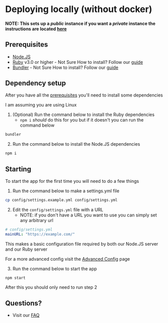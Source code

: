 # Deploying locally (without docker)

#### NOTE: This sets up a *public* instance if you want a *private* instance the instructions are located [here](./private.md)

## Prerequisites

- [Node.JS](https://nodejs.org)
- [Ruby](https://ruby-lang.org) v3.0 or higher - Not Sure How to install? Follow our [guide](./install-ruby.md#ruby-installation)
- [Bundler](https://bundler.io) - Not Sure How to install? Follow our [guide](./install-ruby.md#bundler-installation)

##  Dependency setup

After you have all the [prerequisites](#prerequisites) you'll need to install some dependencies

I am assuming you are using Linux

1. (Optional) Run the command below to install the Ruby dependencies
    - `npm i` *should* do this for you but if it doesn't you can run the command below
```bash
bundler 
```
2. Run the command below to install the Node.JS dependencies 
```bash 
npm i
```

## Starting

To start the app for the first time you will need to do a few things

1. Run the command below to make a settings.yml file
```bash
cp config/settings.example.yml config/settings.yml
```

2. Edit the `config/settings.yml` file with a URL
    - NOTE: if you don't have a URL you want to use you can simply set any arbitrary url
```yaml
# config/settings.yml 
mainURL: "https://example.com/"
```
This makes a basic configuration file required by both our Node.JS server and our Ruby server

For a more advanced config visit the [Advanced Config](./advanced-config.yml) page

3. Run the command below to start the app
```bash
npm start
```

After this you should only need to run step 2

## Questions?
- Visit our [FAQ](./faq.md)
